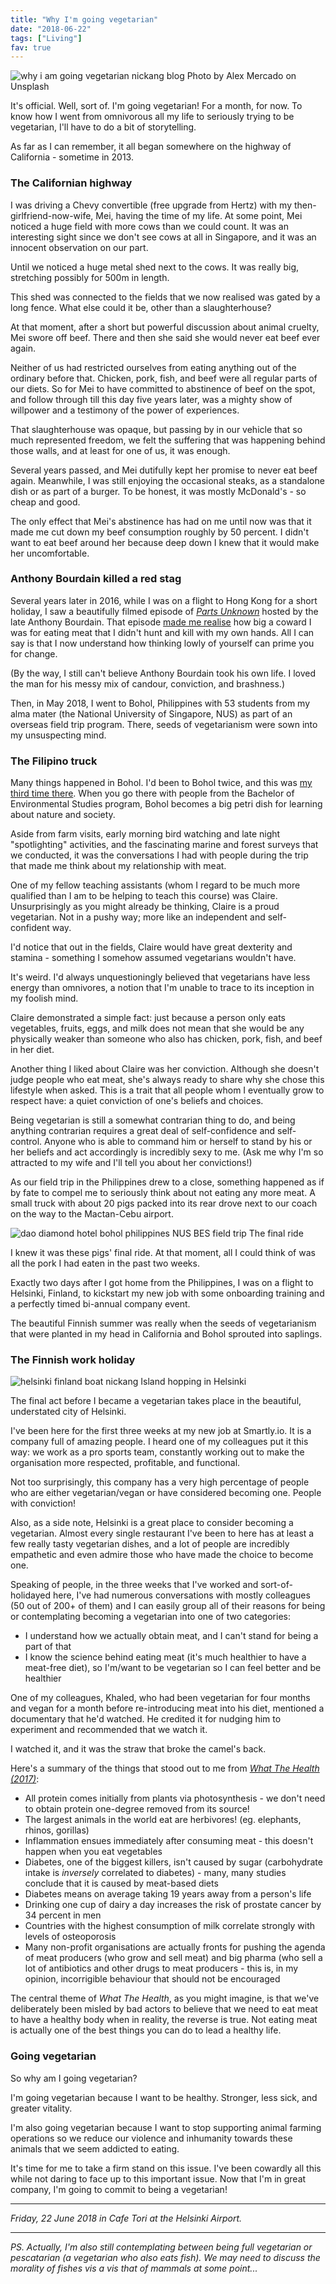 ```yaml
---
title: "Why I'm going vegetarian"
date: "2018-06-22"
tags: ["Living"]
fav: true
---
```


![why i am going vegetarian nickang blog](images/alex-mercado-585615-unsplash-1024x683.jpg) Photo by Alex Mercado on Unsplash

It's official. Well, sort of. I'm going vegetarian! For a month, for now. To know how I went from omnivorous all my life to seriously trying to be vegetarian, I'll have to do a bit of storytelling.

As far as I can remember, it all began somewhere on the highway of California - sometime in 2013.

### The Californian highway

I was driving a Chevy convertible (free upgrade from Hertz) with my then-girlfriend-now-wife, Mei, having the time of my life. At some point, Mei noticed a huge field with more cows than we could count. It was an interesting sight since we don't see cows at all in Singapore, and it was an innocent observation on our part.

Until we noticed a huge metal shed next to the cows. It was really big, stretching possibly for 500m in length.

This shed was connected to the fields that we now realised was gated by a long fence. What else could it be, other than a slaughterhouse?

At that moment, after a short but powerful discussion about animal cruelty, Mei swore off beef. There and then she said she would never eat beef ever again.

Neither of us had restricted ourselves from eating anything out of the ordinary before that. Chicken, pork, fish, and beef were all regular parts of our diets. So for Mei to have committed to abstinence of beef on the spot, and follow through till this day five years later, was a mighty show of willpower and a testimony of the power of experiences.

That slaughterhouse was opaque, but passing by in our vehicle that so much represented freedom, we felt the suffering that was happening behind those walls, and at least for one of us, it was enough.

Several years passed, and Mei dutifully kept her promise to never eat beef again. Meanwhile, I was still enjoying the occasional steaks, as a standalone dish or as part of a burger. To be honest, it was mostly McDonald's - so cheap and good.

The only effect that Mei's abstinence has had on me until now was that it made me cut down my beef consumption roughly by 50 percent. I didn't want to eat beef around her because deep down I knew that it would make her uncomfortable.

### Anthony Bourdain killed a red stag

Several years later in 2016, while I was on a flight to Hong Kong for a short holiday, I saw a beautifully filmed episode of [_Parts Unknown_](https://explorepartsunknown.com/) hosted by the late Anthony Bourdain. That episode [made me realise](/2016-08-03-killing-meat/) how big a coward I was for eating meat that I didn't hunt and kill with my own hands. All I can say is that I now understand how thinking lowly of yourself can prime you for change.

(By the way, I still can't believe Anthony Bourdain took his own life. I loved the man for his messy mix of candour, conviction, and brashness.)

Then, in May 2018, I went to Bohol, Philippines with 53 students from my alma mater (the National University of Singapore, NUS) as part of an overseas field trip program. There, seeds of vegetarianism were sown into my unsuspecting mind.

### The Filipino truck

Many things happened in Bohol. I'd been to Bohol twice, and this was [my third time there](/2018-06-02-philippines-field-trip/). When you go there with people from the Bachelor of Environmental Studies program, Bohol becomes a big petri dish for learning about nature and society.

Aside from farm visits, early morning bird watching and late night "spotlighting" activities, and the fascinating marine and forest surveys that we conducted, it was the conversations I had with people during the trip that made me think about my relationship with meat.

One of my fellow teaching assistants (whom I regard to be much more qualified than I am to be helping to teach this course) was Claire. Unsurprisingly as you might already be thinking, Claire is a proud vegetarian. Not in a pushy way; more like an independent and self-confident way.

I'd notice that out in the fields, Claire would have great dexterity and stamina - something I somehow assumed vegetarians wouldn't have.

It's weird. I'd always unquestioningly believed that vegetarians have less energy than omnivores, a notion that I'm unable to trace to its inception in my foolish mind.

Claire demonstrated a simple fact: just because a person only eats vegetables, fruits, eggs, and milk does not mean that she would be any physically weaker than someone who also has chicken, pork, fish, and beef in her diet.

Another thing I liked about Claire was her conviction. Although she doesn't judge people who eat meat, she's always ready to share why she chose this lifestyle when asked. This is a trait that all people whom I eventually grow to respect have: a quiet conviction of one's beliefs and choices.

Being vegetarian is still a somewhat contrarian thing to do, and being anything contrarian requires a great deal of self-confidence and self-control. Anyone who is able to command him or herself to stand by his or her beliefs and act accordingly is incredibly sexy to me. (Ask me why I'm so attracted to my wife and I'll tell you about her convictions!)

As our field trip in the Philippines drew to a close, something happened as if by fate to compel me to seriously think about not eating any more meat. A small truck with about 20 pigs packed into its rear drove next to our coach on the way to the Mactan-Cebu airport.

![dao diamond hotel bohol philippines NUS BES field trip](images/IMG_20180601_122158-1024x768.jpg) The final ride

I knew it was these pigs' final ride. At that moment, all I could think of was all the pork I had eaten in the past two weeks.

Exactly two days after I got home from the Philippines, I was on a flight to Helsinki, Finland, to kickstart my new job with some onboarding training and a perfectly timed bi-annual company event.

The beautiful Finnish summer was really when the seeds of vegetarianism that were planted in my head in California and Bohol sprouted into saplings.

### The Finnish work holiday

![helsinki finland boat nickang](images/helsinki-boat-nick-e1529693527704-1024x769.jpg) Island hopping in Helsinki

The final act before I became a vegetarian takes place in the beautiful, understated city of Helsinki.

I've been here for the first three weeks at my new job at Smartly.io. It is a company full of amazing people. I heard one of my colleagues put it this way: we work as a pro sports team, constantly working out to make the organisation more respected, profitable, and functional.

Not too surprisingly, this company has a very high percentage of people who are either vegetarian/vegan or have considered becoming one. People with conviction!

Also, as a side note, Helsinki is a great place to consider becoming a vegetarian. Almost every single restaurant I've been to here has at least a few really tasty vegetarian dishes, and a lot of people are incredibly empathetic and even admire those who have made the choice to become one.

Speaking of people, in the three weeks that I've worked and sort-of-holidayed here, I've had numerous conversations with mostly colleagues (50 out of 200+ of them) and I can easily group all of their reasons for being or contemplating becoming a vegetarian into one of two categories:

- I understand how we actually obtain meat, and I can't stand for being a part of that
- I know the science behind eating meat (it's much healthier to have a meat-free diet), so I'm/want to be vegetarian so I can feel better and be healthier

One of my colleagues, Khaled, who had been vegetarian for four months and vegan for a month before re-introducing meat into his diet, mentioned a documentary that he'd watched. He credited it for nudging him to experiment and recommended that we watch it.

I watched it, and it was the straw that broke the camel's back.

Here's a summary of the things that stood out to me from [_What The Health (2017)_](http://www.whatthehealthfilm.com/):

- All protein comes initially from plants via photosynthesis - we don't need to obtain protein one-degree removed from its source!
- The largest animals in the world eat are herbivores! (eg. elephants, rhinos, gorillas)
- Inflammation ensues immediately after consuming meat - this doesn't happen when you eat vegetables
- Diabetes, one of the biggest killers, isn't caused by sugar (carbohydrate intake is _inversely_ correlated to diabetes) - many, many studies conclude that it is caused by meat-based diets
- Diabetes means on average taking 19 years away from a person's life
- Drinking one cup of dairy a day increases the risk of prostate cancer by 34 percent in men
- Countries with the highest consumption of milk correlate strongly with levels of osteoporosis
- Many non-profit organisations are actually fronts for pushing the agenda of meat producers (who grow and sell meat) and big pharma (who sell a lot of antibiotics and other drugs to meat producers - this is, in my opinion, incorrigible behaviour that should not be encouraged

The central theme of _What The Health_, as you might imagine, is that we've deliberately been misled by bad actors to believe that we need to eat meat to have a healthy body when in reality, the reverse is true. Not eating meat is actually one of the best things you can do to lead a healthy life.

### Going vegetarian

So why am I going vegetarian?

I'm going vegetarian because I want to be healthy. Stronger, less sick, and greater vitality.

I'm also going vegetarian because I want to stop supporting animal farming operations so we reduce our violence and inhumanity towards these animals that we seem addicted to eating.

It's time for me to take a firm stand on this issue. I've been cowardly all this while not daring to face up to this important issue. Now that I'm in great company, I'm going to commit to being a vegetarian!

---

_Friday, 22 June 2018 in Cafe Tori at the Helsinki Airport._

---

_PS. Actually, I'm also still contemplating between being full vegetarian or pescatarian (a vegetarian who also eats fish). We may need to discuss the morality of fishes vis a vis that of mammals at some point..._
